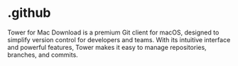# .github
Tower for Mac Download is a premium Git client for macOS, designed to simplify version control for developers and teams. With its intuitive interface and powerful features, Tower makes it easy to manage repositories, branches, and commits.
